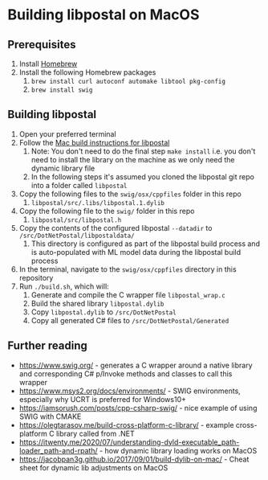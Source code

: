 # Building libpostal on MacOS

## Prerequisites

1. Install [Homebrew](https://brew.sh/)
2. Install the following Homebrew packages
   1. `brew install curl autoconf automake libtool pkg-config`
   2. `brew install swig`

## Building libpostal

1. Open your preferred terminal
2. Follow the [Mac build instructions for libpostal](https://github.com/openvenues/libpostal#installation-maclinux)
    1. Note: You don't need to do the final step `make install` i.e. you don't need to install the library on the machine as we only need the dynamic library file
    2. In the following steps it's assumed you cloned the libpostal git repo into a folder called `libpostal`
3. Copy the following files to the `swig/osx/cppfiles` folder in this repo
    1. `libpostal/src/.libs/libpostal.1.dylib`
4. Copy the following file to the `swig/` folder in this repo
    1. `libpostal/src/libpostal.h`
5. Copy the contents of the configured libpostal `--datadir` to `/src/DotNetPostal/libpostaldata/`
    1. This directory is configured as part of the libpostal build process and is auto-populated with ML model data during the libpostal build process
6. In the terminal, navigate to the `swig/osx/cppfiles` directory in this repository
7. Run `./build.sh`, which will:
    1. Generate and compile the C wrapper file `libpostal_wrap.c`
    2. Build the shared library `libpostal.dylib`
    3. Copy `libpostal.dylib` to `/src/DotNetPostal`
    4. Copy all generated C# files to  `/src/DotNetPostal/Generated`

## Further reading

* https://www.swig.org/ - generates a C wrapper around a native library and corresponding C# p/Invoke methods and classes to call this wrapper
* https://www.msys2.org/docs/environments/ - SWIG environments, especially why UCRT is preferred for Windows10+
* https://iamsorush.com/posts/cpp-csharp-swig/ - nice example of using SWIG with CMAKE
* https://olegtarasov.me/build-cross-platform-c-library/ - example cross-platform C library called from .NET
* https://itwenty.me/2020/07/understanding-dyld-executable_path-loader_path-and-rpath/ - how dynamic library loading works on MacOS
* https://jacobpan3g.github.io/2017/09/01/build-dylib-on-mac/ - Cheat sheet for dynamic lib adjustments on MacOS

